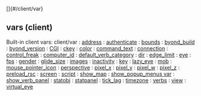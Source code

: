 []{#/client/var}
  ## vars (client)
  Built-in client vars:
  client/var
  :   [address](ref/client/var/address)
  :   [authenticate](ref/client/var/authenticate)
  :   [bounds](ref/client/var/bounds)
  :   [byond_build](ref/client/var/byond_build)
  :   [byond_version](ref/client/var/byond_version)
  :   [CGI](ref/client/var/CGI)
  :   [ckey](ref/client/var/ckey)
  :   [color](ref/client/var/color)
  :   [command_text](ref/client/var/command_text)
  :   [connection](ref/client/var/connection)
  :   [control_freak](ref/client/var/control_freak)
  :   [computer_id](ref/client/var/computer_id)
  :   [default_verb_category](ref/client/var/default_verb_category)
  :   [dir](ref/client/var/dir)
  :   [edge_limit](ref/client/var/edge_limit)
  :   [eye](ref/client/var/eye)
  :   [fps](ref/client/var/fps)
  :   [gender](ref/client/var/gender)
  :   [glide_size](ref/client/var/glide_size)
  :   [images](ref/client/var/images)
  :   [inactivity](ref/client/var/inactivity)
  :   [key](ref/client/var/key)
  :   [lazy_eye](ref/client/var/lazy_eye)
  :   [mob](ref/client/var/mob)
  :   [mouse_pointer_icon](ref/client/var/mouse_pointer_icon)
  :   [perspective](ref/client/var/perspective)
  :   [pixel_x](ref/client/var/pixel_x)
  :   [pixel_y](ref/client/var/pixel_y)
  :   [pixel_w](ref/client/var/pixel_w)
  :   [pixel_z](ref/client/var/pixel_z)
  :   [preload_rsc](ref/client/var/preload_rsc)
  :   [screen](ref/client/var/screen)
  :   [script](ref/client/var/script)
  :   [show_map](ref/client/var/show_map)
  :   [show_popup_menus var](ref/client/var/show_popup_menus)
  :   [show_verb_panel](ref/client/var/show_verb_panel)
  :   [statobj](ref/client/var/statobj)
  :   [statpanel](ref/client/var/statpanel)
  :   [tick_lag](ref/client/var/tick_lag)
  :   [timezone](ref/client/var/timezone)
  :   [verbs](ref/client/var/verbs)
  :   [view](ref/client/var/view)
  :   [virtual_eye](ref/client/var/virtual_eye)